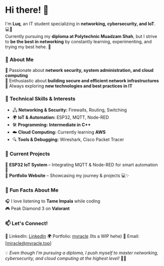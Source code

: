 # Hi there! 👋  

I'm **Luq**, an IT student specializing in **networking, cybersecurity, and IoT**. 💻🔗  
Currently pursuing my **diploma at Polytechnic Muadzam Shah**, but I strive to **be the best in networking** by constantly learning, experimenting, and trying my best hehe. 🚀  

### 🌟 **About Me**  
🔹 Passionate about **network security, system administration, and cloud computing**  
🔹 Enthusiastic about **building secure and efficient network infrastructures**  
🔹 Always exploring **new technologies and best practices in IT**  

### 🔧 **Technical Skills & Interests**  
- 🖧 **Networking & Security:** Firewalls, Routing, Switching  
- 🌍 **IoT & Automation:** ESP32, MQTT, Node-RED  
- 🛠 **Programming:** **Intermediate in C++**  
- ☁️ **Cloud Computing:** Currently learning **AWS**  
- 🔍 **Tools & Debugging:** Wireshark, Cisco Packet Tracer  

### 🚀 **Current Projects**  
🔹 **ESP32 IoT System** – Integrating MQTT & Node-RED for smart automation 📡  
🔹 **Portfolio Website** – Showcasing my journey & projects 💻✨ 

### 🎵 **Fun Facts About Me**  
🎧 I love listening to **Tame Impala** while coding  
🎮 Peak Diamond 3 on **Valorant** 

### 📫 **Let's Connect!**  
💼 LinkedIn: [LinkedIn](https://www.linkedin.com/in/myraclebread/)
🌍 Portfolio: [myracle](https://myracle.top/) (Its a WIP hehe)
📩 Email: [miracle@myracle.top]  

💡 *Even though I'm pursuing a diploma, I push myself to master networking, cybersecurity, and cloud computing at the highest level!* 💪🚀  


<!---
myraclebread/myraclebread is a ✨ special ✨ repository because its `README.md` (this file) appears on your GitHub profile.
You can click the Preview link to take a look at your changes.
--->
